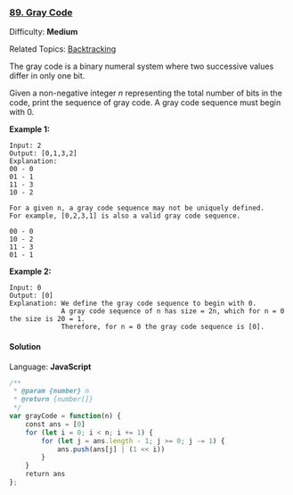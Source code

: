 ### [89\. Gray Code](https://leetcode.com/problems/gray-code/)

Difficulty: **Medium**  

Related Topics: [Backtracking](https://leetcode.com/tag/backtracking/)


The gray code is a binary numeral system where two successive values differ in only one bit.

Given a non-negative integer _n_ representing the total number of bits in the code, print the sequence of gray code. A gray code sequence must begin with 0.

**Example 1:**

```
Input: 2
Output: [0,1,3,2]
Explanation:
00 - 0
01 - 1
11 - 3
10 - 2

For a given n, a gray code sequence may not be uniquely defined.
For example, [0,2,3,1] is also a valid gray code sequence.

00 - 0
10 - 2
11 - 3
01 - 1
```

**Example 2:**

```
Input: 0
Output: [0]
Explanation: We define the gray code sequence to begin with 0.
             A gray code sequence of n has size = 2n, which for n = 0 the size is 20 = 1.
             Therefore, for n = 0 the gray code sequence is [0].
```


#### Solution

Language: **JavaScript**

```javascript
/**
 * @param {number} n
 * @return {number[]}
 */
var grayCode = function(n) {
    const ans = [0]
    for (let i = 0; i < n; i += 1) {
        for (let j = ans.length - 1; j >= 0; j -= 1) {
            ans.push(ans[j] | (1 << i))
        }
    }
    return ans
};
```